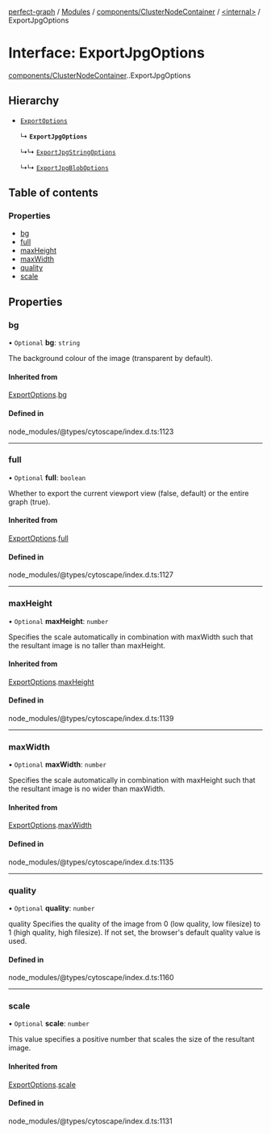 [perfect-graph](../README.md) / [Modules](../modules.md) / [components/ClusterNodeContainer](../modules/components_ClusterNodeContainer.md) / [<internal\>](../modules/components_ClusterNodeContainer._internal_.md) / ExportJpgOptions

# Interface: ExportJpgOptions

[components/ClusterNodeContainer](../modules/components_ClusterNodeContainer.md).[<internal>](../modules/components_ClusterNodeContainer._internal_.md).ExportJpgOptions

## Hierarchy

- [`ExportOptions`](components_ClusterNodeContainer._internal_.ExportOptions.md)

  ↳ **`ExportJpgOptions`**

  ↳↳ [`ExportJpgStringOptions`](components_ClusterNodeContainer._internal_.ExportJpgStringOptions.md)

  ↳↳ [`ExportJpgBlobOptions`](components_ClusterNodeContainer._internal_.ExportJpgBlobOptions.md)

## Table of contents

### Properties

- [bg](components_ClusterNodeContainer._internal_.ExportJpgOptions.md#bg)
- [full](components_ClusterNodeContainer._internal_.ExportJpgOptions.md#full)
- [maxHeight](components_ClusterNodeContainer._internal_.ExportJpgOptions.md#maxheight)
- [maxWidth](components_ClusterNodeContainer._internal_.ExportJpgOptions.md#maxwidth)
- [quality](components_ClusterNodeContainer._internal_.ExportJpgOptions.md#quality)
- [scale](components_ClusterNodeContainer._internal_.ExportJpgOptions.md#scale)

## Properties

### bg

• `Optional` **bg**: `string`

The background colour of the image (transparent by default).

#### Inherited from

[ExportOptions](components_ClusterNodeContainer._internal_.ExportOptions.md).[bg](components_ClusterNodeContainer._internal_.ExportOptions.md#bg)

#### Defined in

node_modules/@types/cytoscape/index.d.ts:1123

___

### full

• `Optional` **full**: `boolean`

Whether to export the current viewport view (false, default) or the entire graph (true).

#### Inherited from

[ExportOptions](components_ClusterNodeContainer._internal_.ExportOptions.md).[full](components_ClusterNodeContainer._internal_.ExportOptions.md#full)

#### Defined in

node_modules/@types/cytoscape/index.d.ts:1127

___

### maxHeight

• `Optional` **maxHeight**: `number`

Specifies the scale automatically in combination with maxWidth such that the resultant image is no taller than maxHeight.

#### Inherited from

[ExportOptions](components_ClusterNodeContainer._internal_.ExportOptions.md).[maxHeight](components_ClusterNodeContainer._internal_.ExportOptions.md#maxheight)

#### Defined in

node_modules/@types/cytoscape/index.d.ts:1139

___

### maxWidth

• `Optional` **maxWidth**: `number`

Specifies the scale automatically in combination with maxHeight such that the resultant image is no wider than maxWidth.

#### Inherited from

[ExportOptions](components_ClusterNodeContainer._internal_.ExportOptions.md).[maxWidth](components_ClusterNodeContainer._internal_.ExportOptions.md#maxwidth)

#### Defined in

node_modules/@types/cytoscape/index.d.ts:1135

___

### quality

• `Optional` **quality**: `number`

quality Specifies the quality of the image from 0
(low quality, low filesize) to 1 (high quality, high filesize).
If not set, the browser's default quality value is used.

#### Defined in

node_modules/@types/cytoscape/index.d.ts:1160

___

### scale

• `Optional` **scale**: `number`

This value specifies a positive number that scales the size of the resultant image.

#### Inherited from

[ExportOptions](components_ClusterNodeContainer._internal_.ExportOptions.md).[scale](components_ClusterNodeContainer._internal_.ExportOptions.md#scale)

#### Defined in

node_modules/@types/cytoscape/index.d.ts:1131
